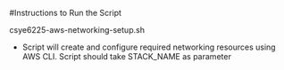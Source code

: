 #Instructions to Run the Script
<p>csye6225-aws-networking-setup.sh</p>
<ul>
	<li>Script will create and configure required networking resources using AWS CLI. Script should take STACK_NAME as parameter</li>
